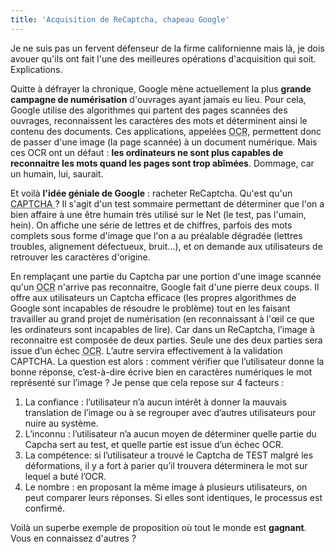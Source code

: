 ```yaml
---
title: 'Acquisition de ReCaptcha, chapeau Google'
---
```


Je ne suis pas un fervent défenseur de la firme californienne mais là, je dois
avouer qu'ils ont fait l'une des meilleures opérations d'acquisition qui soit.
Explications.

<!-- more -->

Quitte à défrayer la chronique, Google mène actuellement la plus **grande
campagne de numérisation** d'ouvrages ayant jamais eu lieu. Pour cela, Google
utilise des algorithmes qui partent des pages scannées des ouvrages,
reconnaissent les caractères des mots et déterminent ainsi le contenu des
documents. Ces applications, appelées
<abbr title="Optical Character Recognition">OCR</abbr>, permettent donc de
passer d'une image (la page scannée) à un document numérique. Mais ces OCR ont
un défaut : **les ordinateurs ne sont plus capables de reconnaitre les mots
quand les pages sont trop abîmées**. Dommage, car un humain, lui, saurait.

Et voilà **l'idée géniale de Google** : racheter ReCaptcha. Qu'est qu'un
<abbr title="Completely Automated Public (Turing) Test (to tell) Computers (and) Humans Apart">CAPTCHA
</abbr>? Il s'agit d'un test sommaire permettant de déterminer que l'on a bien
affaire à une être humain très utilisé sur le Net (le test, pas l'umain, hein).
On affiche une série de lettres et de chiffres, parfois des mots complets sous
forme d'image que l'on a au préalable dégradée (lettres troubles, alignement
défectueux, bruit…), et on demande aux utilisateurs de retrouver les caractères
d'origine.

En remplaçant une partie du Captcha par une portion d'une image scannée qu'un
<abbr title="Optical Character Recognition">OCR</abbr> n'arrive pas reconnaitre,
Google fait d'une pierre deux coups. Il offre aux utilisateurs un Captcha
efficace (les propres algorithmes de Google sont incapables de résoudre le
problème) tout en les faisant travailler au grand projet de numérisation (en
reconnaissant à l'œil ce que les ordinateurs sont incapables de lire). Car dans
un ReCaptcha, l’image à reconnaitre est composée de deux parties. Seule une des
deux parties sera issue d’un échec
<abbr title="Optical Character Recognition">OCR</abbr>. L’autre servira
effectivement à la validation CAPTCHA. La question est alors : comment vérifier
que l’utilisateur donne la bonne réponse, c’est-à-dire écrive bien en caractères
numériques le mot représenté sur l’image ? Je pense que cela repose sur 4
facteurs :

1.  La confiance : l’utilisateur n’a aucun intérêt à donner la mauvais
    translation de l’image ou à se regrouper avec d’autres utilisateurs pour
    nuire au système.
2.  L’inconnu : l’utilisateur n’a aucun moyen de déterminer quelle partie du
    Capcha sert au test, et quelle partie est issue d’un échec OCR.
3.  La compétence: si l’utilisateur a trouvé le Captcha de TEST malgré les
    déformations, il y a fort à parier qu’il trouvera déterminera le mot sur
    lequel a buté l’OCR.
4.  Le nombre : en proposant la même image à plusieurs utilisateurs, on peut
    comparer leurs réponses. Si elles sont identiques, le processus est
    confirmé.

Voilà un superbe exemple de proposition où tout le monde est **gagnant**. Vous
en connaissez d'autres ?
